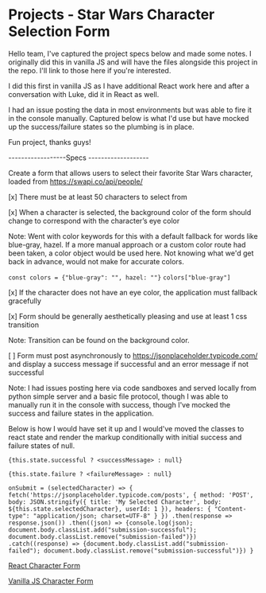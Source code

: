 # Projects -  Star Wars Character Selection Form

Hello team, I've captured the project specs below and made some notes.
I originally did this in vanilla JS and will have the files alongside this project in the repo. I'll link to those here if you're interested.

I did this first in vanilla JS as I have additional React work here  and after a conversation with Luke, did it in React as well.

I had an issue posting the data in most environments but was able to fire it in the console manually. Captured below is what I'd use but have mocked up the success/failure states so the plumbing is in place.

Fun project, thanks guys!

------------------Specs -------------------

Create a form that allows users to select their favorite Star Wars character, loaded from https://swapi.co/api/people/

[x] There must be at least 50 characters to select from

[x] When a character is selected, the background color of the form should change to correspond with the character’s eye color

Note: Went with color keywords for this with a default fallback for words like blue-gray, hazel. If a more manual approach or a custom color route had been taken, a color object would be used here.
Not knowing what we'd get back in advance, would not make for accurate colors.

`const colors = {"blue-gray": "", hazel: ""}`
`colors["blue-gray"]`

[x] If the character does not have an eye color, the application must fallback gracefully

[x] Form should be generally aesthetically pleasing and use at least 1 css transition

Note: Transition can be found on the background color.

[ ] Form must post asynchronously to https://jsonplaceholder.typicode.com/ and display a success message if successful and an error message if not successful

Note: I had issues posting here via code sandboxes and served locally from python simple server and a basic file protocol, though I was able to manually run it in the console with success, though I've mocked the success and failure states in the application.

Below is how I would have set it up and I would've moved the classes to react state and render the markup conditionally with initial success and failure states of null.

`{this.state.successful ? <successMessage> : null}`

`{this.state.failure ? <failureMessage> : null}`

`onSubmit = (selectedCharacter) => {
    fetch('https://jsonplaceholder.typicode.com/posts', {
      method: 'POST',
      body: JSON.stringify({
        title: 'My Selected Character',
        body: ${this.state.selectedCharacter},
        userId: 1
      }),
      headers: {
        "Content-type": "application/json; charset=UTF-8"
      }
    })
    .then(response => response.json())
    .then((json) => {console.log(json); document.body.classList.add("submission-successful"); document.body.classList.remove("submission-failed")})
    .catch((response) => {document.body.classList.add("submission-failed"); document.body.classList.remove("submission-successful")})
  }`

[React Character Form](https://github.com/joeHillman/react-workbench/blob/master/src/projects/StarWarsCharacter/CharacterForm.js)

[Vanilla JS Character Form](https://github.com/joeHillman/react-workbench/blob/master/src/projects/StarWarsCharacter/vanillaJS)
